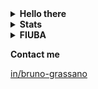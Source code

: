 
<details>
<summary><b>Hello there</b></summary>
<img src="https://media2.giphy.com/media/Nx0rz3jtxtEre/giphy.gif" alt="Hello there">
</details>

<details>
<summary><b>Stats</b></summary>

<a href="https://github.com/anuraghazra/github-readme-stats">
  <img align="center" src="https://github-readme-stats.vercel.app/api?username=brunograssano&include_all_commits=true&count_private=true&show_icons=true&theme=react" />
</a>
<a href="https://github.com/anuraghazra/convoychat">
  <img align="center" src="https://github-readme-stats.vercel.app/api/top-langs/?username=brunograssano&langs_count=10&layout=compact&theme=react&hide=SCSS,CSS,CMake,HTML,Shell,JavaScript,Makefile" />
</a>

</details>


<details>
 
<summary><b>FIUBA</b></summary>
<p>Material recolectado a lo largo de mi cursada en FIUBA <a href="https://brunograssano.github.io/fiuba.html">aqui</a>.</p>
  
</details>

<b>Contact me</b>

<a href="https://www.linkedin.com/in/bruno-grassano/">
<p>in/bruno-grassano</p>
</a>

